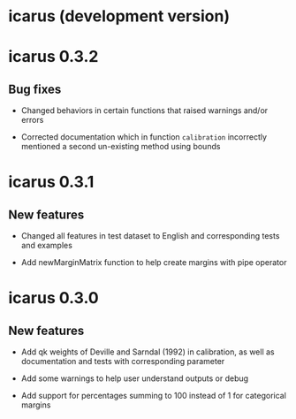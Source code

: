 # icarus (development version)

# icarus 0.3.2

## Bug fixes

* Changed behaviors in certain functions that raised warnings and/or errors

* Corrected documentation which in function `calibration` incorrectly mentioned a second un-existing method using bounds 

# icarus 0.3.1

## New features

* Changed all features in test dataset to English and corresponding tests and examples

* Add newMarginMatrix function to help create margins with pipe operator

# icarus 0.3.0

## New features

* Add qk weights of Deville and Sarndal (1992) in calibration, as well as documentation and tests with corresponding parameter

* Add some warnings to help user understand outputs or debug

* Add support for percentages summing to 100 instead of 1 for categorical margins
